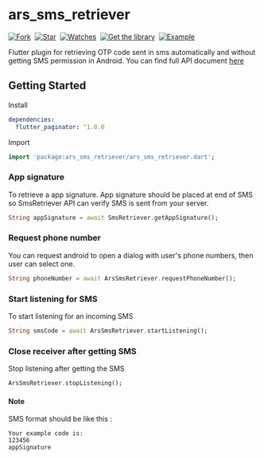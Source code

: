 # ars_sms_retriever
[![Fork](https://img.shields.io/github/forks/arsamme/flutter-sms-retriever?style=social)](https://github.com/arsamme/flutter-sms-retriever/fork)&nbsp; [![Star](https://img.shields.io/github/stars/arsamme/flutter-sms-retriever?style=social)](https://github.com/arsamme/flutter-sms-retriever)&nbsp; [![Watches](https://img.shields.io/github/watchers/arsamme/flutter-sms-retriever?style=social)](https://github.com/arsamme/flutter-sms-retriever/)&nbsp; [![Get the library](https://img.shields.io/badge/Get%20library-pub-blue)](https://pub.dev/packages/ars_sms_retriever)&nbsp; [![Example](https://img.shields.io/badge/Example-Ex-success)](https://pub.dev/packages/ars_sms_retriever/example)

Flutter plugin for retrieving OTP code sent in sms automatically and without getting SMS permission in Android. You can find full API document [here](https://developers.google.com/identity/sms-retriever/)

## Getting Started

Install
``` yaml
dependencies:
  flutter_paginator: ^1.0.0
```

Import
``` dart
import 'package:ars_sms_retriever/ars_sms_retriever.dart';
```

### App signature
To retrieve a app signature. App signature should be placed at end of SMS so SmsRetriever API can verify SMS is sent from your server.
``` dart
String appSignature = await SmsRetriever.getAppSignature();
```

### Request phone number
You can request android to open a dialog with user's phone numbers, then user can select one.
``` dart
String phoneNumber = await ArsSmsRetriever.requestPhoneNumber();
```

### Start listening for SMS
To start listening for an incoming SMS
``` dart
String smsCode = await ArsSmsRetriever.startListening();
```

### Close receiver after getting SMS
Stop listening after getting the SMS
``` dart
ArsSmsRetriever.stopListening();
```

#### Note
SMS format should be like this :

``` text
Your example code is:
123456
appSignature
```